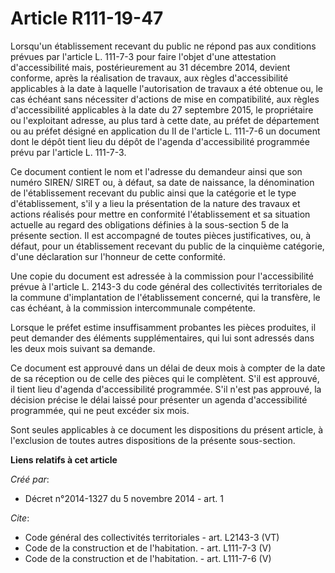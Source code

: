 # Article R111-19-47

Lorsqu'un établissement recevant du public ne répond pas aux conditions prévues par l'article L. 111-7-3 pour faire l'objet
d'une attestation d'accessibilité mais, postérieurement au 31 décembre 2014, devient conforme, après la réalisation de
travaux, aux règles d'accessibilité applicables à la date à laquelle l'autorisation de travaux a été obtenue ou, le cas
échéant sans nécessiter d'actions de mise en compatibilité, aux règles d'accessibilité applicables à la date du 27 septembre
2015, le propriétaire ou l'exploitant adresse, au plus tard à cette date, au préfet de département ou au préfet désigné en
application du II de l'article L. 111-7-6 un document dont le dépôt tient lieu du dépôt de l'agenda d'accessibilité
programmée prévu par l'article L. 111-7-3. 

Ce document contient le nom et l'adresse du demandeur ainsi que son numéro SIREN/ SIRET ou, à défaut, sa date de naissance,
la dénomination de l'établissement recevant du public ainsi que la catégorie et le type d'établissement, s'il y a lieu la
présentation de la nature des travaux et actions réalisés pour mettre en conformité l'établissement et sa situation actuelle
au regard des obligations définies à la sous-section 5 de la présente section. Il est accompagné de toutes pièces
justificatives, ou, à défaut, pour un établissement recevant du public de la cinquième catégorie, d'une déclaration sur
l'honneur de cette conformité. 

Une copie du document est adressée à la commission pour l'accessibilité prévue à l'article L. 2143-3 du code général des
collectivités territoriales de la commune d'implantation de l'établissement concerné, qui la transfère, le cas échéant, à la
commission intercommunale compétente. 

Lorsque le préfet estime insuffisamment probantes les pièces produites, il peut demander des éléments supplémentaires, qui
lui sont adressés dans les deux mois suivant sa demande. 

Ce document est approuvé dans un délai de deux mois à compter de la date de sa réception ou de celle des pièces qui le
complètent. S'il est approuvé, il tient lieu d'agenda d'accessibilité programmée. S'il n'est pas approuvé, la décision
précise le délai laissé pour présenter un agenda d'accessibilité programmée, qui ne peut excéder six mois. 

Sont seules applicables à ce document les dispositions du présent article, à l'exclusion de toutes autres dispositions de la
présente sous-section.

**Liens relatifs à cet article**

_Créé par_:

  - Décret n°2014-1327 du 5 novembre 2014 - art. 1

_Cite_:

  - Code général des collectivités territoriales - art. L2143-3 (VT)
  - Code de la construction et de l'habitation. - art. L111-7-3 (V)
  - Code de la construction et de l'habitation. - art. L111-7-6 (V)
